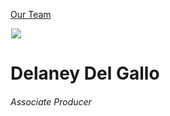 





[Our Team](/who-we-are/team/)


![](data:image/gif;base64,R0lGODlhAQABAAAAACH5BAEKAAEALAAAAAABAAEAAAICTAEAOw==)![](https://www.gmmb.com/wp-content/uploads/2021/07/Delaney-Del-Gallo-3566-468x468.jpg)


Delaney Del Gallo
=================


###### Associate Producer











